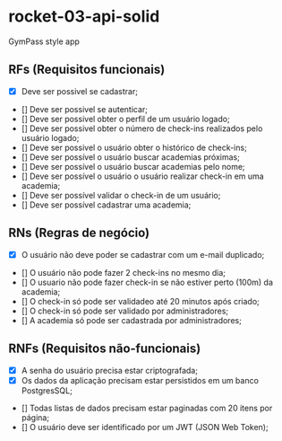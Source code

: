 # rocket-03-api-solid

GymPass style app

## RFs (Requisitos funcionais)

- [x] Deve ser possivel se cadastrar;
- [] Deve ser possivel se autenticar;
- [] Deve ser possivel obter o perfil de um usuário logado;
- [] Deve ser possivel obter o número de check-ins realizados pelo usuário logado;
- [] Deve ser possivel o usuário obter o histórico de check-ins;
- [] Deve ser possível o usuário buscar academias próximas;
- [] Deve ser possível o usuário buscar academias pelo nome;
- [] Deve ser possível o usuário o usuário realizar check-in em uma academia;
- [] Deve ser possível validar o check-in de um usuário;
- [] Deve ser possível cadastrar uma academia;


## RNs (Regras de negócio)
- [x] O usuário não deve poder se cadastrar com um e-mail duplicado;
- [] O usuário não pode fazer 2 check-ins no mesmo dia;
- [] O usuario não pode fazer check-in se não estiver perto (100m) da academia;
- [] O check-in só pode ser validadeo até 20 minutos após criado;
- [] O check-in só pode ser validado por administradores;
- [] A academia só pode ser cadastrada por administradores;

## RNFs (Requisitos não-funcionais)
- [x] A senha do usuário precisa estar criptografada;
- [x] Os dados da aplicação precisam estar persistidos em um banco PostgresSQL;
- [] Todas listas de dados precisam estar paginadas com 20 itens por página;
- [] O usuário deve ser identificado por um JWT (JSON Web Token);